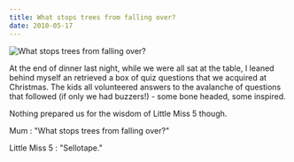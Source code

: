 ```yaml
---
title: What stops trees from falling over?
date: 2010-05-17
---
```


![What stops trees from falling over?](https://source.unsplash.com/7QCBakMyDCE/1600x900)

At the end of dinner last night, while we were all sat at the table, I leaned behind myself an retrieved a box of quiz questions that we acquired at Christmas. The kids all volunteered answers to the avalanche of questions that followed (if only we had buzzers!) - some bone headed, some inspired.

Nothing prepared us for the wisdom of Little Miss 5 though.

Mum : "What stops trees from falling over?"

Little Miss 5 : "Sellotape."